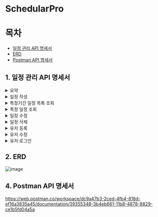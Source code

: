 # SchedularPro
# 목차
* [일정 관리 API 명세서](#1-일정-관리-API-명세서)
* [ERD](#2-ERD)
* [Postman API 명세서](#4-PostMan-API-명세서)
## 1. 일정 관리 API 명세서

<details>
<summary>요약</summary>

### 요약
|기능|	method|	url	|request	|response	|status|
|-------------|----|---------------|-----------|---------|--------------|
|일정 작성|POST|	/schedules/|	요청 body	|등록 정보	|200: 정상 등록|
|일정 목록 조회|GET|/schedules/|	요청 param	|다건 응답 정보	|200: 정상 조회|
|특정 일정 조회|GET|/schedules/{scheduleId}|	요청 param|	단건 응답 정보|	200: 정상 조회|
|일정 수정|PUT|/schedules/{scheduleId}|	요청 body	|수정 정보	|200: 정상 수정|
|일정 삭제|DELETE|/schedules/{scheduleId}|	요청 param	|삭제 정보	|200: 정상 삭제|
|유저 등록|POST|/users/signup|요청 body|등록 정보|200: 정상 등록|
|유저 조회|GET|/users/user-profile/{userId}|요청 body|등록 정보|200: 정상 조회|
|유저 수정|PUT|/users/user-profile/{userId}|요청 body|수정 정보|200: 정상 수정|
|유저 로그인|GET|/users/signin|요청 body|수정 정보|200: 정상 로그인|

</details>


<details>
<summary>일정 작성 </summary>


### 일정 작성 
* POST /schedules/
* 요청 Request
  * Header:
     * Content-Type: application/json
     * Cookie: SessionId
   
       
|#|변수 설명|변수 이름|타입|Nullable|description|
|-|--------|---------|---|---|--|
|1|세션 아이디|SessionId|String|x|JSESSIONID|

  * Body:
 
 
 ```
{
    "title": "제목",
    "content": "할일",
    "userName": "이름"
}
```


|#|변수 설명|변수 이름|타입|Nullable|description|
|-|--------|---------|---|---|--|
|1|제목|title|String|x|20글자 제한|
|2|할일|content|String|x|200글자 제한|
|3|작성자명|userName|String|x|20글자 제한|


* 응답 Response
  * Status Code: 200 Created

  * Body:

```

{
    "scheduleId": 식별자
    "title": "제목",
    "content": "할일",
    "userName": "이름",
    "createdAt": "2024-11-14",
    "modifiedAt": "2024-11-14",
}

```



|#|변수 설명|변수 이름|타입|Nullable|description|
|-|-|-|-|-|-|
|1|작성된 게시글 식별자|scheduleId|long| x	|AUTO-INCREMENT|
|2|제목|title|String|x|20글자 제한|
|3|할일|content|String|x|200글자 제한|
|4|작성자명|userName|String|x|20글자 제한|
|5|작성일|createAt|String|x|YYYY-MM-DD|
|6|수정일|modifiedAt|String|x|YYYY-MM-DD|


</details>


<details>
<summary>특정기간 일정 목록 조회 </summary>

### 특정기간 일정 목록 조회
* GET /schedules/?startDate=2024-11-05&endDate=2024-11-11&schedulePage=1&pageSize=5
* 요청 Request
  * Header:
    * Content-Type: application/json
    * request parameters:
       * startDate (optional) : 조회할 작성일 (시작) (YYYY-MM-DD)
       * endDate (optional) : 조회할 작성일 (끝) (YYYY-MM-DD)
       * schedulePage  : 조회할 페이지
       * pageSize : 한 페이지당 게시글 수
     * Cookie: SessionId
  * 정렬: 작성일 기준 내림차순
 
|#|변수 설명|변수 이름|타입|Nullable|description|
|-|--------|---------|---|---|--|
|1|시작 일|startDate|String|x|YYYY-MM-DD|
|2|마지막 일|endDate|String|x|YYYY-MM-DD|
|4||조회할 페이지|long|x|최소 1|
|5|게시글 수|pageSize|long|x|최소 1|
|6|세션 아이디|SessionId|String|x|JSESSIONID|


* 응답
  * Status Code: 200 OK
  * Body


```
[
    {
        "scheduleId": "게시글 고유 번호",
        "title": "제목",
        "userName": "작성자명",
        "createdAt": "YYYY-MM-DD HH:mm:ss",
        "editedAt": "YYYY-MM-DD HH:mm:ss"
    },
    ...
]
```
|#|변수 설명|변수 이름|타입|Nullable|description|
|-|--------|---------|---|---|--|
|1|게시글 고유 번호|scheduleId|int|x|AUTO-INCREMENT|
|2|제목|title|String|x|20글자 제한|
|3|작성자명|userName|String|x|20글자 제한|
|4|작성일|createdAt|String|x|YYYY-MM-DD HH:mm:ss|
|5|수정일|editedAt|String|x|YYYY-MM-DD HH:mm:ss|


</details>

<details>
<summary>특정 일정 조회</summary>

 
### 특정 일정 조회
* GET /schedules/{scheduleId}
* 요청 Request
   * Header:
    * Content-Type: application/json
    * Path Variable: scheduleId
    * Cookie: SessionId
 
|#|변수 설명|변수 이름|	타입|	Nullable|description|
|-|-|-|-|-|-|
|1|게시글 고유 번호|scheduleId|int|x|AUTO-INCREMENT|
|2|세션 아이디|SessionId|String|x|JSESSIONID|
* 응답
   * Status Code: 200 OK
   * Body:
```
{
    "scheduleId": "게시글 고유 번호",
    "title": "제목",
    "content": "할일 내용",
    "userName": "작성자명",
    "createdAt": "YYYY-MM-DD HH:mm:ss",
    "editedAt": "YYYY-MM-DD HH:mm:ss"
}
```

|#|변수 설명|변수 이름|타입|Nullable|description|
|-|-|-|-|-|-|
|1|게시글 고유 번호|scheduleId|int|x|AUTO-INCREMENT|
|2|제목|title|String|x|20글자 제한|
|3|할일 내용|content|String|x||
|4|작성자명|userName|String|x|20글자 제한|
|5|작성일|createdAt|String|x|YYYY-MM-DD HH:mm:ss|
|6|수정일|editedAt|String|x|YYYY-MM-DD HH:mm:ss|

</details>

<details>
<summary>일정 수정</summary>

### 일정 수정
* PUT /schedules/{scheduleId}
* 요청
   * Header:
     * Content-Type: application/json
     * path Variable: scheduleid
     * Cookie: SessionId
    
       
|#|변수 설명|변수 이름|	타입|	Nullable|description|
|-|-|-|-|-|-|
|1|게시글 고유 번호|scheduleId|int|x|AUTO-INCREMENT|
|2|세션 아이디|SessionId|String|x|JSESSIONID|

   * Body:
```
{
    "title": "제목",
    "content": "할일",
    "userName": "작성자명"
}
```
 
|#|변수 설명|변수 이름|	타입|	Nullable|description|
|-|-|-|-|-|-|
|1|제목|password|String|x|20글자 제한|
|2|할 일|password|String|x||
|3|작성자명|userName|String|x|20글자 제한|

* 응답
  * Status Code: 200 OK
  * Body:
```
{
    "scheduleId": "게시글 고유 번호",
    "title": "제목",
    "content": "할일 내용",
    "userName": "작성자명",
    "createdAt": "YYYY-MM-DD HH:mm:ss",
    "editedAt": "YYYY-MM-DD HH:mm:ss"
}
```


|#|변수 설명|변수 이름|	타입|	Nullable|description|
|-|-|-|-|-|-|
|1|게시글 고유 번호|scheduleId|int|x|AUTO-INCREMENT|
|2|제목|title|String|x|20글자 제한|
|3|할일 내용|content|String|x||
|4|작성자명|userName|String|x|20글자 제한|
|5|작성일|createdAt|String|x|YYYY-MM-DD HH:mm:ss|
|6|수정일|editedAt|String|x|YYYY-MM-DD HH:mm:ss|

</details>

<details>
<summary>일정 삭제</summary>

### 일정 삭제
* DELETE /schedules/{scheduleId}
* 요청
   *Header:
     * Content-Type: application/json
     * Path Variable: scheduleId
     * Cookie: SessionId
 
       
|#|변수 설명|변수 이름|타입|Nullable|description|
|-|--------|---------|---|---|--|
|1|게시글 고유 번호|scheduleId|long|x|AUTO_INCREMENT|
|2|세션 아이디|SessionId|String|x|JSESSIONID|
 

* 응답
   * Status Code: 200 OK
   * Body:
```  
{
    "scheduleId": 식별자
}
```
|#|변수 설명|변수 이름|	타입|	Nullable|description|
|-|-|-|-|-|-|
|1|삭제된 게시글 식별자|scheduleId|long|x|AUTO-INCREMENT|

</details>

<details>
<summary>유저 등록</summary>

### 유저 등록
* Post /users/signup
* 요청
   * Header:
    * Content-Type: application/json
    * sessionId: 세션 아이디
 
      
|#|변수 설명|변수 이름|타입|Nullable|description|
|-|-|-|-|-|-|
|1|세션 아이디|SessionId|String|x|JSESSIONID|
    
```
{
    "userName" : "이름",
    "email" : "이메일"
    "password":"비밀번호"
}
```
 
|#|변수 설명|변수 이름|타입|Nullable|description|
|-|--------|---------|---|---|--|
|1|유저 이름|userName|String|x|20글자 제한|
|2|이메일|email|String|x|@xxxx.com형식|
|3|비밀번호|password|String|x|20글자 제한|


* 응답
   * header:
     * cookie: SessionId  
   * Status Code: 200 OK
   * Body:
```
{
    "userId": 식별자 번호,
    "userName": "유저이름",
    "email": "이메일",
    "createdAt": "생성일",
    "modifiedAt": "수정일"
}
```
|#|변수 설명|변수 이름|	타입|	Nullable|description|
|-|-|-|-|-|-|
|1|생성된 유저 식별자|userId|long|x|AUTO-INCREMENT|
|2|유저 이름|userName|String|x|20글자 제한|
|3|이메일|email|String|x|@xxxx.com형식|
|4|생성일|createdAt|String|x|YYYY-MM-DD HH:mm:ss|
|5|수정일|editedAt|String|x|YYYY-MM-DD HH:mm:ss|

</details>

<details>
<summary>유저 수정</summary>

### 유저 수정
* PUT /users/user-profile/
* 요청
    * Header:
       * Content-Type: application/json
       * cookie: SessionId
     
         
|#|변수 설명|변수 이름|	타입|	Nullable|description|
|-|-|-|-|-|-|
|1|세션 아이디|SessionId|String|x|JSESSIONID|
 
   *Body:
```
{
    "userName" : "이름",
    "password":"비밀번호",
    "email" : "이메일"
}
```
 
|#|변수 설명|변수 이름|타입|Nullable|description|
|-|--------|---------|---|---|--|
|1|수정한 이름|userName|String|x|20글자 제한|
|2|수정한 비밀번호|password|String|x|20글자 제한|
|3|수정한 이메일|email|String|x|@xxxx.com 형식|

* 응답
   * header:
     * cookie: SessionId  
   * Status Code: 200 OK
   * Body:
```
{
    "userName" : "이름",
    "email" : "이메일",
    "createdAt": "생성일",
    "modifiedAt": "수정일"
}
```

|#|변수 설명|변수 이름|	타입|	Nullable|description|
|-|-|-|-|-|-|
|1|유저 이름|userName|String|x|20글자 제한|
|2|이메일|email|String|x|@xxxx.com형식|
|3|생성일|createdAt|String|x|YYYY-MM-DD HH:mm:ss|
|4|수정일|editedAt|String|x|YYYY-MM-DD HH:mm:ss|

</details>

<details>
<summary>유저 로그인</summary>

### 유저 로그인
* PUT /users/signin
* 요청
    * Header:
       * Content-Type: application/json
       * cookie: SessionId
     
         
|#|변수 설명|변수 이름|	타입|	Nullable|description|
|-|-|-|-|-|-|
|1|세션 아이디|SessionId|String|x|JSESSIONID|
 
   *Body:
```
{
     "email" : "이메일"
     "password":"비밀번호",
}
```
 
|#|변수 설명|변수 이름|타입|Nullable|description|
|-|--------|---------|---|---|--|
|1|이메일|email|String|x|@xxxx.com 형식|
|2|비밀번호|password|String|x|20글자 제한|


* 응답
   * header:
     * cookie: SessionId  
   * Status Code: 200 OK
   * Body:
```
{
    "userName" : "이름",
    "email" : "이메일",
    "createdAt": "생성일",
    "modifiedAt": "수정일"
}
```

|#|변수 설명|변수 이름|	타입|	Nullable|description|
|-|-|-|-|-|-|
|1|유저 이름|userName|String|x|20글자 제한|
|2|이메일|email|String|x|@xxxx.com형식|
|3|생성일|createdAt|String|x|YYYY-MM-DD HH:mm:ss|
|4|수정일|editedAt|String|x|YYYY-MM-DD HH:mm:ss|

</details>

## 2. ERD
![image](https://github.com/user-attachments/assets/5739eab7-6dc6-4cab-8cf8-8d210f92440a)




## 4. Postman API 명세서
https://web.postman.co/workspace/dc9a47b3-2ced-4fb4-818d-ef16a3835a45/documentation/39355348-3b4eb661-11b8-4878-8829-ce1b5fd04a5a
